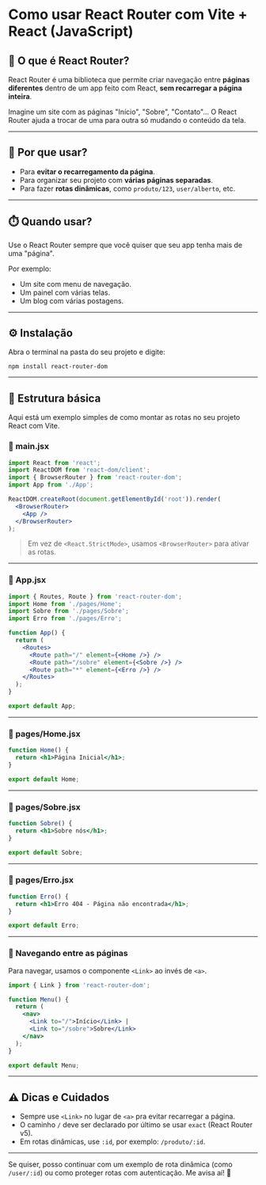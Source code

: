 # Como usar React Router com Vite + React (JavaScript)

## 🧠 O que é React Router?

React Router é uma biblioteca que permite criar navegação entre **páginas diferentes**
dentro de um app feito com React, **sem recarregar a página inteira**.

Imagine um site com as páginas "Início", "Sobre", "Contato"...
O React Router ajuda a trocar de uma para outra só mudando o conteúdo da tela.

---

## 🤔 Por que usar?

- Para **evitar o recarregamento da página**.
- Para organizar seu projeto com **várias páginas separadas**.
- Para fazer **rotas dinâmicas**, como `produto/123`, `user/alberto`, etc.

---

## ⏱️ Quando usar?

Use o React Router sempre que você quiser que seu app tenha mais de uma "página".

Por exemplo:
- Um site com menu de navegação.
- Um painel com várias telas.
- Um blog com várias postagens.

---

## ⚙️ Instalação

Abra o terminal na pasta do seu projeto e digite:

```
npm install react-router-dom
```

---

## 🧱 Estrutura básica

Aqui está um exemplo simples de como montar as rotas no seu projeto React com Vite.

### 📁 main.jsx

```jsx
import React from 'react';
import ReactDOM from 'react-dom/client';
import { BrowserRouter } from 'react-router-dom';
import App from './App';

ReactDOM.createRoot(document.getElementById('root')).render(
  <BrowserRouter>
    <App />
  </BrowserRouter>
);
```

> Em vez de `<React.StrictMode>`, usamos `<BrowserRouter>` para ativar as rotas.

---

### 📁 App.jsx

```jsx
import { Routes, Route } from 'react-router-dom';
import Home from './pages/Home';
import Sobre from './pages/Sobre';
import Erro from './pages/Erro';

function App() {
  return (
    <Routes>
      <Route path="/" element={<Home />} />
      <Route path="/sobre" element={<Sobre />} />
      <Route path="*" element={<Erro />} />
    </Routes>
  );
}

export default App;
```

---

### 📁 pages/Home.jsx

```jsx
function Home() {
  return <h1>Página Inicial</h1>;
}

export default Home;
```

---

### 📁 pages/Sobre.jsx

```jsx
function Sobre() {
  return <h1>Sobre nós</h1>;
}

export default Sobre;
```

---

### 📁 pages/Erro.jsx

```jsx
function Erro() {
  return <h1>Erro 404 - Página não encontrada</h1>;
}

export default Erro;
```

---

### 🔗 Navegando entre as páginas

Para navegar, usamos o componente `<Link>` ao invés de `<a>`.

```jsx
import { Link } from 'react-router-dom';

function Menu() {
  return (
    <nav>
      <Link to="/">Início</Link> |
      <Link to="/sobre">Sobre</Link>
    </nav>
  );
}

export default Menu;
```

---

## ⚠️ Dicas e Cuidados

- Sempre use `<Link>` no lugar de `<a>` pra evitar recarregar a página.
- O caminho `/` deve ser declarado por último se usar `exact` (React Router v5).
- Em rotas dinâmicas, use `:id`, por exemplo: `/produto/:id`.

---

Se quiser, posso continuar com um exemplo de rota dinâmica (como `/user/:id`) ou como proteger rotas com autenticação. Me avisa aí! 🚀

